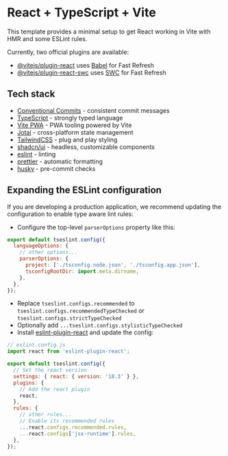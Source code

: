 # React + TypeScript + Vite

This template provides a minimal setup to get React working in Vite with HMR and some ESLint rules.

Currently, two official plugins are available:

- [@vitejs/plugin-react](https://github.com/vitejs/vite-plugin-react/blob/main/packages/plugin-react/README.md) uses [Babel](https://babeljs.io/) for Fast Refresh
- [@vitejs/plugin-react-swc](https://github.com/vitejs/vite-plugin-react-swc) uses [SWC](https://swc.rs/) for Fast Refresh

## Tech stack

- [Conventional Commits](https://www.conventionalcommits.org/en/v1.0.0/#summary) - consistent commit messages
- [TypeScript](https://www.typescriptlang.org/) - strongly typed language
- [Vite PWA](https://vite-pwa-org.netlify.app/) - PWA tooling powered by Vite
- [Jotai](https://jotai.org/) - cross-platform state management
- [TailwindCSS](https://tailwindcss.com/) - plug and play styling
- [shadcn/ui](https://ui.shadcn.com/) - headless, customizable components
- [eslint](https://eslint.org/) - linting
- [prettier](https://prettier.io/) - automatic formatting
- [husky](https://github.com/typicode/husky) - pre-commit checks

## Expanding the ESLint configuration

If you are developing a production application, we recommend updating the configuration to enable type aware lint rules:

- Configure the top-level `parserOptions` property like this:

```js
export default tseslint.config({
  languageOptions: {
    // other options...
    parserOptions: {
      project: ['./tsconfig.node.json', './tsconfig.app.json'],
      tsconfigRootDir: import.meta.dirname,
    },
  },
});
```

- Replace `tseslint.configs.recommended` to `tseslint.configs.recommendedTypeChecked` or `tseslint.configs.strictTypeChecked`
- Optionally add `...tseslint.configs.stylisticTypeChecked`
- Install [eslint-plugin-react](https://github.com/jsx-eslint/eslint-plugin-react) and update the config:

```js
// eslint.config.js
import react from 'eslint-plugin-react';

export default tseslint.config({
  // Set the react version
  settings: { react: { version: '18.3' } },
  plugins: {
    // Add the react plugin
    react,
  },
  rules: {
    // other rules...
    // Enable its recommended rules
    ...react.configs.recommended.rules,
    ...react.configs['jsx-runtime'].rules,
  },
});
```
